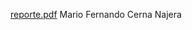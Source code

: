 [reporte.pdf](https://github.com/user-attachments/files/17348268/reporte.pdf)
Mario Fernando Cerna Najera
